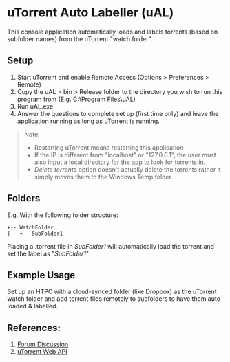 # uTorrent Auto Labeller (uAL)

This console application automatically loads and labels torrents (based on subfolder names) from the uTorrent "watch folder".

## Setup
 1. Start uTorrent and enable Remote Access (Options > Preferences > Remote)
 2. Copy the uAL > bin > Release folder to the directory you wish to run this program from (E.g. C:\Program Files\uAL)
 3. Run uAL.exe
 4. Answer the questions to complete set up (first time only) and leave the application running as long as uTorrent is running.

> Note:
> - Restarting uTorrent means restarting this application
> - If the IP is different from "localhost" or "127.0.0.1", the user must also input a local directory for the app to look for torrents in.
> - *Delete torrents* option doesn't actually delete the torrents rather it simply moves them to the Windows Temp folder.

## Folders
E.g. With the following folder structure:

```
+-- WatchFolder
|   +-- SubFolder1
```
Placing a .torrent file in *SubFolder1* will automatically load the torrent and set the label as "*SubFolder1*"

## Example Usage
Set up an HTPC with a cloud-synced folder (like Dropbox) as the uTorrent watch folder and add torrent files remotely to subfolders to have them auto-loaded & labelled.


## References:
 1. [Forum Discussion](http://forum.utorrent.com/topic/71350-utorrent-auto-labeller/)
 2. [uTorrent Web API](http://www.utorrent.com/community/developers/webapi)
